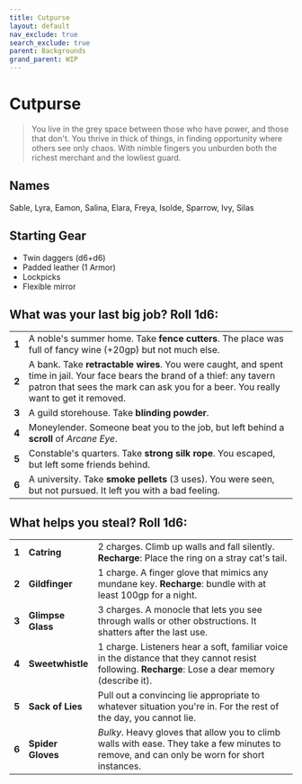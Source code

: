 ```yaml
---
title: Cutpurse
layout: default
nav_exclude: true
search_exclude: true
parent: Backgrounds
grand_parent: WIP
---
```


# Cutpurse

> You live in the grey space between those who have power, and those that don't. You thrive in thick of things, in finding opportunity where others see only chaos. With nimble fingers you unburden both the richest merchant and the lowliest guard. 

## Names

Sable, Lyra, Eamon, Salina, Elara, Freya, Isolde, Sparrow, Ivy, Silas

## Starting Gear
 
- Twin daggers (d6+d6)
- Padded leather (1 Armor)
- Lockpicks
- Flexible mirror

## What was your last big job? Roll 1d6:

|       |                                                                                                                |
| ----- | -------------------------------------------------------------------------------------------------------------- |
| **1** | A noble's summer home. Take **fence cutters**. The place was full of fancy wine (+20gp) but not much else.  |
| **2** | A bank. Take **retractable wires**. You were caught, and spent time in jail. Your face bears the brand of a thief: any tavern patron that sees the mark can ask you for a beer. You really want to get it removed.                                |
| **3** | A guild storehouse. Take **blinding powder**.                                                                  |
| **4** | Moneylender. Someone beat you to the job, but left behind a **scroll** of _Arcane Eye_.                        |
| **5** | Constable's quarters. Take **strong silk rope**. You escaped, but left some friends behind.                    |
| **6** | A university. Take **smoke pellets** (3 uses). You were seen, but not pursued. It left you with a bad feeling. |

## What helps you steal? Roll 1d6:

|       |                   |                                                                                                                                                    |
| ----- | ----------------- | -------------------------------------------------------------------------------------------------------------------------------------------------- |
| **1** | **Catring**       | 2 charges. Climb up walls and fall silently. **Recharge**: Place the ring on a stray cat's tail.                                                   |
| **2** | **Gildfinger**    | 1 charge. A finger glove that mimics any mundane key. **Recharge**: bundle with at least 100gp for a night.                                        |
| **3** | **Glimpse Glass** | 3 charges. A monocle that lets you see through walls or other obstructions. It shatters after the last use.                                        |
| **4** | **Sweetwhistle**  | 1 charge. Listeners hear a soft, familiar voice in the distance that they cannot resist following. **Recharge**: Lose a dear memory (describe it). |
| **5** | **Sack of Lies**  | Pull out a convincing lie appropriate to whatever situation you're in. For the rest of the day, you cannot lie.                                    |
| **6** | **Spider Gloves** | _Bulky_. Heavy gloves that allow you to climb walls with ease. They take a few minutes to remove, and can only be worn for short instances.        |
